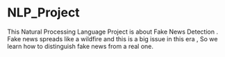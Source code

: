 # NLP_Project
This Natural Processing Language Project is about Fake News Detection . Fake news spreads like a wildfire and this is a big issue in this era , So we learn how to distinguish fake news from a real one.
